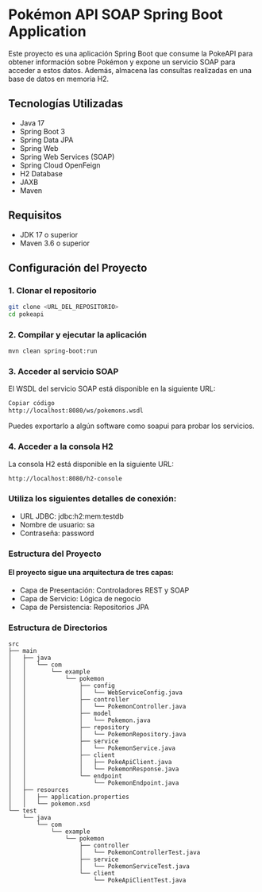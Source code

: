 # Pokémon API SOAP Spring Boot Application

Este proyecto es una aplicación Spring Boot que consume la PokeAPI para obtener información sobre Pokémon y expone un servicio SOAP para acceder a estos datos. Además, almacena las consultas realizadas en una base de datos en memoria H2.

## Tecnologías Utilizadas

- Java 17
- Spring Boot 3
- Spring Data JPA
- Spring Web
- Spring Web Services (SOAP)
- Spring Cloud OpenFeign
- H2 Database
- JAXB
- Maven

## Requisitos

- JDK 17 o superior
- Maven 3.6 o superior

## Configuración del Proyecto

### 1. Clonar el repositorio

```bash 
git clone <URL_DEL_REPOSITORIO>
cd pokeapi
```

### 2. Compilar y ejecutar la aplicación
```bash
mvn clean spring-boot:run
```
### 3. Acceder al servicio SOAP
El WSDL del servicio SOAP está disponible en la siguiente URL:

```bash
Copiar código
http://localhost:8080/ws/pokemons.wsdl
```
Puedes exportarlo a algún software como soapui para probar los servicios.
### 4. Acceder a la consola H2
La consola H2 está disponible en la siguiente URL:

```bash
http://localhost:8080/h2-console
```
### Utiliza los siguientes detalles de conexión:

- URL JDBC: jdbc:h2:mem:testdb
- Nombre de usuario: sa
- Contraseña: password
### Estructura del Proyecto
 #### El proyecto sigue una arquitectura de tres capas:

- Capa de Presentación: Controladores REST y SOAP
- Capa de Servicio: Lógica de negocio
- Capa de Persistencia: Repositorios JPA
### Estructura de Directorios
```
src
├── main
│   ├── java
│   │   └── com
│   │       └── example
│   │           └── pokemon
│   │               ├── config
│   │               │   └── WebServiceConfig.java
│   │               ├── controller
│   │               │   └── PokemonController.java
│   │               ├── model
│   │               │   └── Pokemon.java
│   │               ├── repository
│   │               │   └── PokemonRepository.java
│   │               ├── service
│   │               │   └── PokemonService.java
│   │               ├── client
│   │               │   ├── PokeApiClient.java
│   │               │   └── PokemonResponse.java
│   │               └── endpoint
│   │                   └── PokemonEndpoint.java
│   ├── resources
│   │   ├── application.properties
│   │   └── pokemon.xsd
└── test
    └── java
        └── com
            └── example
                └── pokemon
                    ├── controller
                    │   └── PokemonControllerTest.java
                    ├── service
                    │   └── PokemonServiceTest.java
                    └── client
                        └── PokeApiClientTest.java